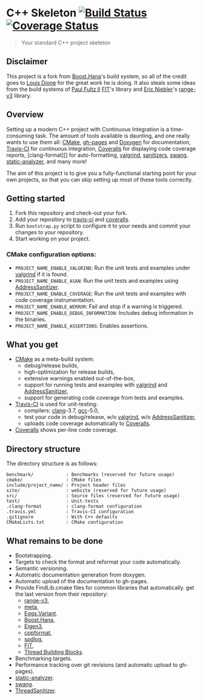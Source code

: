 # C++ Skeleton <a href="https://travis-ci.org/gnzlbg/cpp_skeleton" target="_blank">![Build Status][badge.Travis]</a> <a href="https://coveralls.io/r/gnzlbg/cpp_skeleton" target="_blank">![Coverage Status][badge.Coveralls]</a>
> Your standard C++ project skeleton

## Disclaimer

This project is a fork from [Boost.Hana][]'s build system, so all of the credit
goes to [Louis Dione][] for the great work he is doing. It also steals some
ideas from the build systems of [Paul Fultz II][] [FIT][]'s library and
[Eric Niebler][]'s [range-v3][] library.

## Overview

Setting up a modern C++ project with Continuous Integration is a time-consuming
task. The amount of tools available is daunting, and one really wants to use
them all: [CMake][], [gh-pages][] and [Doxygen][] for documentation,
[Travis-CI][] for continuous integration, [Coveralls][] for displaying code
coverage reports, [clang-format][] for auto-formatting, [valgrind][],
[sanitizers][], [swang][], [static-analyzer][], and many more!

The aim of this project is to give you a fully-functional starting point for
your own projects, so that you can skip setting up most of these tools
correctly.

## Getting started

1. Fork this repository and check-out your fork.
2. Add your repository to [travis-ci][] and [coveralls][].
3. Run `bootstrap.py` script to configure it to your needs and commit your
changes to your repository.
4. Start working on your project.

### CMake configuration options:

- `PROJECT_NAME_ENABLE_VALGRIND`: Run the unit tests and examples under [valgrind][] if it is found.
- `PROJECT_NAME_ENABLE_ASAN`: Run the unit tests and examples using [AddressSanitizer][].
- `PROJECT_NAME_ENABLE_COVERAGE`: Run the unit tests and examples with code coverage instrumentation.
- `PROJECT_NAME_ENABLE_WERROR`: Fail and stop if a warning is triggered.
- `PROJECT_NAME_ENABLE_DEBUG_INFORMATION`: Includes debug information in the binaries.
- `PROJECT_NAME_ENABLE_ASSERTIONS`: Enables assertions.

## What you get

- [CMake][] as a meta-build system:
  - debug/release builds,
  - high-optimization for release builds,
  - extensive warnings enabled out-of-the-box,
  - support for running tests and examples with [valgrind][] and [AddressSanitizer][],
  - support for generating code coverage from tests and examples.
- [Travis-CI][] is used for unit-testing:
  - compilers: [clang][]-3.7, [gcc][]-5.0,
  - test your code in debug/release, w/o [valgrind][], w/o [AddressSanitizer][],
  - uploads code coverage automatically to [Coveralls][].
- [Coveralls][] shows per-line code coverage.

## Directory structure

The directory structure is as follows:

```text
benchmark/            : Benchmarks (reserved for future usage)
cmake/                : CMake files
include/project_name/ : Project header files
site/                 : website (reserved for future usage)
src/                  : Source files (reserved for future usage)
test/                 : Unit-tests 
.clang-format         : clang-format configuration
.travis.yml           : Travis-CI configuration
.gitignore            : With C++ defaults
CMakeLists.txt        : CMake configuration
```

## What remains to be done

- Bootstrapping.
- Targets to check the format and reformat your code automatically.
- Semantic versioning.
- Automatic documentation generation from doxygen.
- Automatic upload of the documentation to gh-pages.
- Provide FindLib.cmake files for common libraries that automatically.
  get the last version from their repository:
  - [range-v3][],
  - [meta][],
  - [Eggs.Variant][].
  - [Boost.Hana][],
  - [Eigen3][],
  - [cppformat][],
  - [spdlog][],
  - [FIT][],
  - [Thread Building Blocks][].
- Benchmarking targets.
- Performance tracking over git revisions (and automatic upload to gh-pages).
- [static-analyzer][].
- [swang][].
- [ThreadSanitizer][].


<!-- Links -->
[badge.Travis]: https://travis-ci.org/gnzlbg/cpp_skeleton.svg?branch=master
[badge.Coveralls]: https://coveralls.io/repos/gnzlbg/cpp_skeleton/badge.svg
[Boost.Hana]: https://github.com/ldionne/hana
[Louis Dione]: http://ldionne.com/
[FIT]: https://github.com/pfultz2/Fit
[Paul Fultz II]: http://pfultz2.com/blog/
[Eric Niebler]: http://ericniebler.com/
[range-v3]: https://github.com/ericniebler/range-v3
[meta]: https://github.com/ericniebler/meta
[Travis-CI]: https://travis-ci.org/
[Coveralls]: https://coveralls.io/
[CMake]: http://www.cmake.org/
[gh-pages]: https://pages.github.com/
[Doxygen]: http://www.stack.nl/~dimitri/doxygen/
[valgrind]: http://valgrind.org/
[AddressSanitizer]: http://clang.llvm.org/docs/AddressSanitizer.html
[ThreadSanitizer]: http://clang.llvm.org/docs/ThreadSanitizer.html
[sanitizers]: http://clang.llvm.org/docs/index.html
[swang]: https://github.com/berenm/swang
[static-analyzer]: http://clang-analyzer.llvm.org/
[clang]: http://clang.llvm.org/
[gcc]: https://gcc.gnu.org/
[Eggs.Variant]: https://github.com/eggs-cpp/variant
[Boost.Hana]: https://github.com/ldionne/hana
[Eigen3]: http://eigen.tuxfamily.org/
[cppformat]: https://github.com/cppformat/cppformat
[spdlog]: https://github.com/gabime/spdlog
[FIT]: https://github.com/pfultz2/Fit
[Thread Building Blocks]: https://www.threadingbuildingblocks.org/

